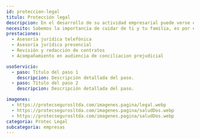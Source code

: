 ```yaml
---
id: proteccion-legal
titulo: Protección legal
descripcion: En el desarrollo de su actividad empresarial puede verse enfrentado a diferencias con sus clientes, trabajadores y proveedores que pueden tener implicaciones legales y en los que usted no tenga claro qué hacer o a quién acudir. Por esto en Seguros Protec Seguros hemos desarrollado el Seguro de Protección Legal Empresarial , una solución que busca asesorarlo y defenderlo con abogados especializados en la legislación colombiana, ​​en los momentos en los que usted más lo necesite. Así usted podrá dedicarse a lo más importante. su empresa.​​​​​​​​ ​​​​​
necesito: Sabemos la importancia de cuidar de ti y tu familia, es por ello que, te brindamos las mejores opciones que te permitirán disfrutar de los momentos más especiales de tu vida con tranquilidad.
prestaciones: 
  - Asesoría jurídica telefónica
  - Asesoría jurídica presencial
  - Revisión y redacción de contratos
  - Acompañamiento en audiencia de conciliacion prejudicial

usoServicio:
  - paso: Título del paso 1
    descripcion: Descripción detallada del paso.
  - paso: Título del paso 2
    descripcion: Descripción detallada del paso.

imagenes:
  - https://protecsegurosltda.com/imagenes.pagina/legal.webp
  - https://protecsegurosltda.com/imagenes.pagina/saludDos.webp
  - https://protecsegurosltda.com/imagenes.pagina/saludDos.webp
categoria: Protec Legal
subcategoria: empresas
---
```


